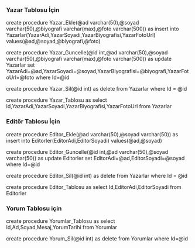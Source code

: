 ### Yazar Tablosu İçin
create procedure Yazar_Ekle(@ad varchar(50),@soyad varchar(50),@biyografi varchar(max),@foto varchar(500))
	as
		insert into Yazarlar(YazarAdi,YazarSoyadi,YazarBiyografisi,YazarFotoUrl) values(@ad,@soyad,@biyografi,@foto)
	
create procedure Yazar_Guncelle(@id int,@ad varchar(50),@soyad varchar(50),@biyografi varchar(max),@foto varchar(500))
	as
		update Yazarlar set YazarAdi=@ad,YazarSoyadi=@soyad,YazarBiyografisi=@biyografi,YazarFotoUrl=@foto where Id=@id

create procedure Yazar_Sil(@id int)
	as
		delete from Yazarlar where Id = @id

create procedure Yazar_Tablosu 
	as
		select Id,YazarAdi,YazarSoyadi,YazarBiyografisi,YazarFotoUrl from Yazarlar

### Editör Tablosu İçin
create procedure Editor_Ekle(@ad varchar(50),@soyad varchar(50))
	as
		insert into Editorler(EditorAdi,EditorSoyadi) values(@ad,@soyad)
	
create procedure Editor_Guncelle(@id int,@ad varchar(50),@soyad varchar(50))
	as
		update Editorler set EditorAdi=@ad,EditorSoyadi=@soyad where Id=@id

create procedure Editor_Sil(@id int)
	as
		delete from Yazarlar where Id = @id

create procedure Editor_Tablosu 
	as
		select Id,EditorAdi,EditorSoyadi from Editorler
### Yorum Tablosu için
create procedure Yorumlar_Tablosu
	as
		select Id,Ad,Soyad,Mesaj,YorumTarihi from Yorumlar

create procedure Yorum_Sil(@id int)
	as
		delete from Yorumlar where Id=@id